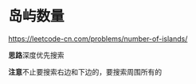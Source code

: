 #  岛屿数量

https://leetcode-cn.com/problems/number-of-islands/

**思路**深度优先搜索

**注意**不止要搜索右边和下边的，要搜索周围所有的